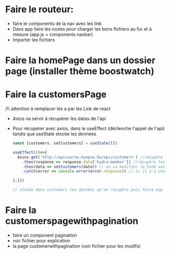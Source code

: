 # Faire le routeur:

- faire le components de la nav avec les link
- Dans app faire les routes pour charger les bons fichiers au fur et à mesure (app.js + components navbar) 
- Importer les fichiers

# Faire la homePage dans un dossier page (installer thème boostwatch)

# Faire la customersPage 

/!\ attention à remplacer les a par les Link de react

- Axios va servir à récupérer les datas de l'api
- Pour récupérer avec axios, dans le useEffect (déclenche l'appel de l'api) tandis que useState stocke les données

    ```js
    const [customers, setCustomers] = useState([])
    
    useEffect(()=>{
      Axios.get('http://apicourse.myepse.be/api/customers') //récupère l'url
        .then(response => response.data['hydra:member']) //récupère les membres
        .then(data => setCustomers(data)) // on va modifier le hook avec ce qu'on récupère
        .catch(error => console.error(error.response)) // si il y'a une erreur déclencher message dans la console
    
    },[])
    
    // stocke dans customers les données qu'on récupère puis faire map de customers et y placer les données
    ```

# Faire la customerspagewithpagination

- faire un component pagination
- voir fichier pour explication
- la page customerwithpagination (voir fichier pour les modifs)

